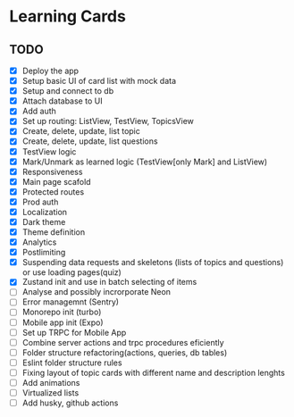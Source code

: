 # Learning Cards

## TODO

- [x] Deploy the app
- [x] Setup basic UI of card list with mock data
- [x] Setup and connect to db
- [x] Attach database to UI
- [x] Add auth
- [x] Set up routing: ListView, TestView, TopicsView
- [x] Create, delete, update, list topic
- [x] Create, delete, update, list questions
- [x] TestView logic
- [x] Mark/Unmark as learned logic (TestView[only Mark] and ListView)
- [x] Responsiveness
- [x] Main page scafold
- [x] Protected routes
- [x] Prod auth
- [x] Localization
- [x] Dark theme
- [x] Theme definition
- [x] Analytics
- [x] Postlimiting
- [x] Suspending data requests and skeletons (lists of topics and questions) or use loading pages(quiz)
- [x] Zustand init and use in batch selecting of items
- [ ] Analyse and possibly incrorporate Neon
- [ ] Error managemnt (Sentry)
- [ ] Monorepo init (turbo)
- [ ] Mobile app init (Expo)
- [ ] Set up TRPC for Mobile App
- [ ] Combine server actions and trpc procedures eficiently
- [ ] Folder structure refactoring(actions, queries, db tables)
- [ ] Eslint folder structure rules
- [ ] Fixing layout of topic cards with different name and description lenghts
- [ ] Add animations
- [ ] Virtualized lists
- [ ] Add husky, github actions
